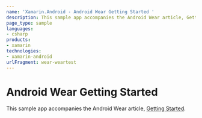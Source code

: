 ```yaml
---
name: 'Xamarin.Android - Android Wear Getting Started '
description: This sample app accompanies the Android Wear article, Getting Started.
page_type: sample
languages:
- csharp
products:
- xamarin
technologies:
- xamarin-android
urlFragment: wear-weartest
---
```

# Android Wear Getting Started 

This sample app accompanies the Android Wear article, 
[Getting Started](https://developer.xamarin.com/guides/android/wear/getting-started/).


